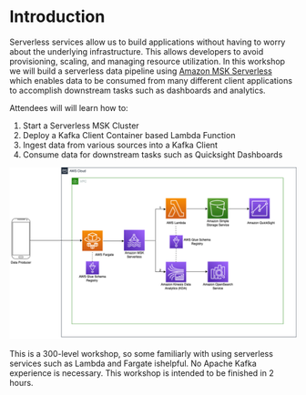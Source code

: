 # **Introduction**

Serverless services allow us to build applications without having to worry about the underlying infrastructure. This allows developers to avoid provisioning, scaling, and managing resource utilization. In this workshop we will build a serverless data pipeline using [Amazon MSK Serverless](https://aws.amazon.com/msk/features/msk-serverless/) which enables data to be consumed from many different client applications to accomplish downstream tasks such as dashboards and analytics.

Attendees will will learn how to: <br>
1. Start a Serverless MSK Cluster <br>
2. Deploy a Kafka Client Container based Lambda Function <br>
3. Ingest data from various sources into a Kafka Client <br>
4. Consume data for downstream tasks such as Quicksight Dashboards <br>

![Intro_Serverless](images/Intro_Serverless.png)

This is a 300-level workshop, so some familiarly with using serverless services such as Lambda and Fargate ishelpful. No Apache Kafka experience is necessary. This workshop is intended to be finished in 2 hours.
